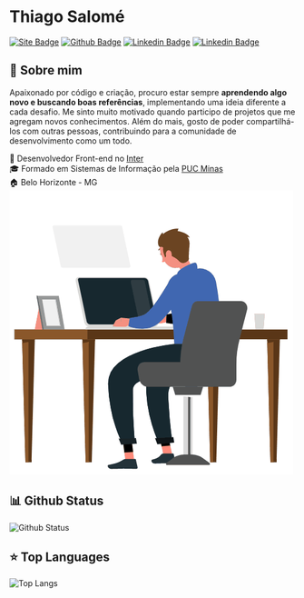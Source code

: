 # Thiago Salomé

<!-- Site, GitHub, Linkedin, Hackerrank -->
[![Site Badge](https://img.shields.io/badge/Site-thiagosalome.com.br-red)](https://www.thiagosalome.com.br/)
[![Github Badge](https://img.shields.io/badge/-Github-000?style=flat-square&logo=Github&logoColor=white&link=https://github.com/thiagosalome)](https://github.com/thiagosalome)
[![Linkedin Badge](https://img.shields.io/badge/-LinkedIn-blue?style=flat-square&logo=Linkedin&logoColor=white&link=https://www.linkedin.com/in/thiagosalome)](https://www.linkedin.com/in/thiagosalome)
[![Linkedin Badge](https://img.shields.io/badge/-Hackerrank-green?style=flat-square&logo=Hackerrank&logoColor=white&link=https://www.hackerrank.com/thiagosalome)](https://www.hackerrank.com/thiagosalome)

<!-- Banner -->
## :boy: Sobre mim

Apaixonado por código e criação, procuro estar sempre **aprendendo algo novo e buscando boas referências**, implementando uma ideia diferente a cada desafio. Me sinto muito motivado quando participo de projetos que me agregam novos conhecimentos. Além do mais, gosto de poder compartilhá-los com outras pessoas, contribuindo para a comunidade de desenvolvimento como um todo.

:office: Desenvolvedor Front-end no [Inter](https://bancointer.com.br/) <br>
:mortar_board: Formado em Sistemas de Informação pela [PUC Minas](https://www.pucminas.br/) <br>
:house: Belo Horizonte - MG
![Programer](./programer.gif)  

## :bar_chart: Github Status

<!-- Github Status -->
![Github Status](https://github-readme-stats.vercel.app/api?username=thiagosalome&show_icons=true&title_color=C93D3E&text_color=363636&icon_color=C93D3E&bg_color=F9F9F9)

## :star: Top Languages

<!-- Top Languages -->
![Top Langs](https://github-readme-stats.vercel.app/api/top-langs/?username=thiagosalome&show_icons=true&title_color=C93D3E&text_color=363636&&bg_color=F9F9F9)
